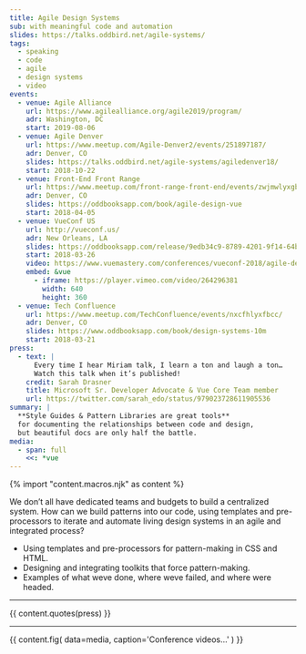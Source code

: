 ```yaml
---
title: Agile Design Systems
sub: with meaningful code and automation
slides: https://talks.oddbird.net/agile-systems/
tags:
  - speaking
  - code
  - agile
  - design systems
  - video
events:
  - venue: Agile Alliance
    url: https://www.agilealliance.org/agile2019/program/
    adr: Washington, DC
    start: 2019-08-06
  - venue: Agile Denver
    url: https://www.meetup.com/Agile-Denver2/events/251897187/
    adr: Denver, CO
    slides: https://talks.oddbird.net/agile-systems/agiledenver18/
    start: 2018-10-22
  - venue: Front-End Front Range
    url: https://www.meetup.com/front-range-front-end/events/zwjmwlyxgbhb/
    adr: Denver, CO
    slides: https://oddbooksapp.com/book/agile-design-vue
    start: 2018-04-05
  - venue: VueConf US
    url: http://vueconf.us/
    adr: New Orleans, LA
    slides: https://oddbooksapp.com/release/9edb34c9-8789-4201-9f14-64bf5ab11b0a
    start: 2018-03-26
    video: https://www.vuemastery.com/conferences/vueconf-2018/agile-design-systems-in-vue-miriam-suzanne/
    embed: &vue
      - iframe: https://player.vimeo.com/video/264296381
        width: 640
        height: 360
  - venue: Tech Confluence
    url: https://www.meetup.com/TechConfluence/events/nxcfhlyxfbcc/
    adr: Denver, CO
    slides: https://www.oddbooksapp.com/book/design-systems-10m
    start: 2018-03-21
press:
  - text: |
      Every time I hear Miriam talk, I learn a ton and laugh a ton…
      Watch this talk when it’s published!
    credit: Sarah Drasner
    title: Microsoft Sr. Developer Advocate & Vue Core Team member
    url: https://twitter.com/sarah_edo/status/979023728611905536
summary: |
  **Style Guides & Pattern Libraries are great tools**
  for documenting the relationships between code and design,
  but beautiful docs are only half the battle.
media:
  - span: full
    <<: *vue
---
```

{% import "content.macros.njk" as content %}

We don’t all have dedicated teams and budgets
to build a centralized system.
How can we build patterns into our code,
using templates and pre-processors to iterate and automate
living design systems in an agile and integrated process?

- Using templates and pre-processors for pattern-making in CSS and HTML.
- Designing and integrating toolkits that force pattern-making.
- Examples of what weve done, where weve failed, and where were headed.

------

{{ content.quotes(press) }}

------

{{ content.fig(
  data=media,
  caption='Conference videos…'
) }}
